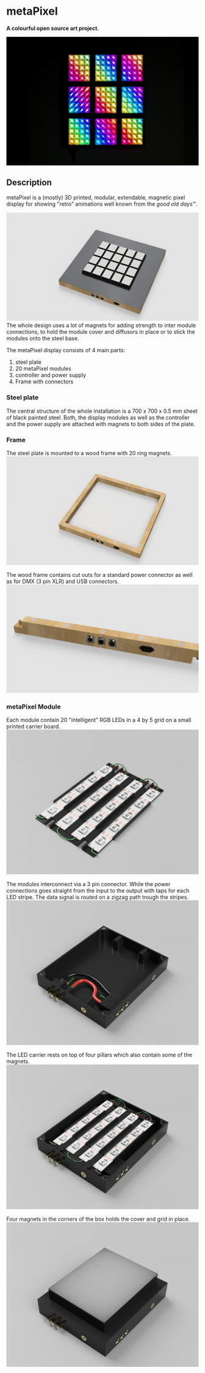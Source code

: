 # metaPixel
**A colourful open source art project.**

![Plasma Image][plasmaStripes]

## Description
metaPixel is a (mostly) 3D printed, modular, extendable, magnetic pixel display for showing "retro" animations well known from the *good old days*™.

![metaPixel Design][metaPixelAll]
The whole design uses a lot of magnets for adding strength to inter module connections, to hold the module cover and diffusors in place or to stick the modules onto the steel base.

The metaPixel display consists of 4 main parts:

1. steel plate
2. 20 metaPixel modules
3. controller and power supply 
4. Frame with connectors 

### Steel plate
The central structure of the whole installation is a 700 x 700 x 0.5 mm sheet of black painted steel. Both, the display modules as well as the controller and the power supply are attached with magnets to both sides of the plate.

### Frame
The steel plate is mounted to a wood frame with 20 ring magnets. 
![Frame][metaPixelFrame]

The wood frame contains cut outs for a standard power connector as well as for DMX (3 pin XLR) and USB connectors. 
![CutOuts][metaPixelFrameCutOuts]

### metaPixel Module
Each module contain 20 "intelligent" RGB LEDs in a 4 by 5 grid on a small printed carrier board.
![LED Stripes][ledStripes] 

The modules interconnect via a 3 pin connector. While the power connections goes straight from the input to the output with taps for each LED stripe. The data signal is routed on a zigzag path trough the stripes.
![metaPixel Box][metaPixelBox]

The LED carrier rests on top of four pillars which also contain some of the magnets.
![metaPixel Box with LEDs][metaPixelLedBox]

Four magnets in the corners of the box holds the cover and grid in place.
![metaPixelWholeBox][metaPixelWholeBox]





[plasmaStripes]: Resources/Color_lines.jpg "Plasma Stripes"
[ledStripes]: Resources/LEDs.png "LED-Base"
[metaPixelBox]: Resources/Box.png "megaPixel box with connectors"
[metaPixelLedBox]: Resources/LED_BOX.png "box with LED carrier"
[metaPixelFrame]: Resources/Frame.png "Frame with connectors and magnets"
[metaPixelFrameCutOuts]: Resources/FrameCutouts.png "Frame connectors"
[metaPixelAll]: Resources/metaPixelFull.png "metaPixel Display"
[metaPixelWholeBox]: Resources/metaPixel-Full.png "a full rendered metaPixel module"
[allParts]: Resources/Components.jpg "Photo of all parts of a metaPixel"
